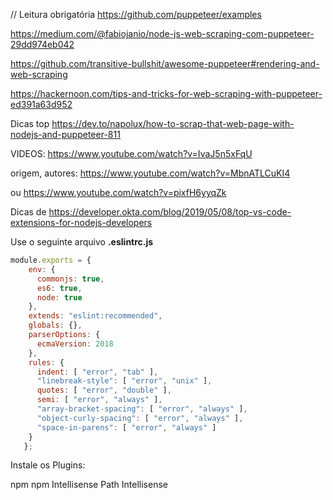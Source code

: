 

// Leitura obrigatória
https://github.com/puppeteer/examples

https://medium.com/@fabiojanio/node-js-web-scraping-com-puppeteer-29dd974eb042

https://github.com/transitive-bullshit/awesome-puppeteer#rendering-and-web-scraping

https://hackernoon.com/tips-and-tricks-for-web-scraping-with-puppeteer-ed391a63d952

Dicas top
https://dev.to/napolux/how-to-scrap-that-web-page-with-nodejs-and-puppeteer-811

VIDEOS: https://www.youtube.com/watch?v=IvaJ5n5xFqU

origem, autores: https://www.youtube.com/watch?v=MbnATLCuKI4

ou https://www.youtube.com/watch?v=pixfH6yyqZk

Dicas de
https://developer.okta.com/blog/2019/05/08/top-vs-code-extensions-for-nodejs-developers

Use o seguinte arquivo **.eslintrc.js**

```js
module.exports = {
    env: {
      commonjs: true,
      es6: true,
      node: true
    },
    extends: "eslint:recommended",
    globals: {},
    parserOptions: {
      ecmaVersion: 2018
    },
    rules: {
      indent: [ "error", "tab" ],
      "linebreak-style": [ "error", "unix" ],
      quotes: [ "error", "double" ],
      semi: [ "error", "always" ],
      "array-bracket-spacing": [ "error", "always" ],
      "object-curly-spacing": [ "error", "always" ],
      "space-in-parens": [ "error", "always" ]
    }
   };
```

Instale os Plugins:

npm 
npm Intellisense
Path Intellisense


